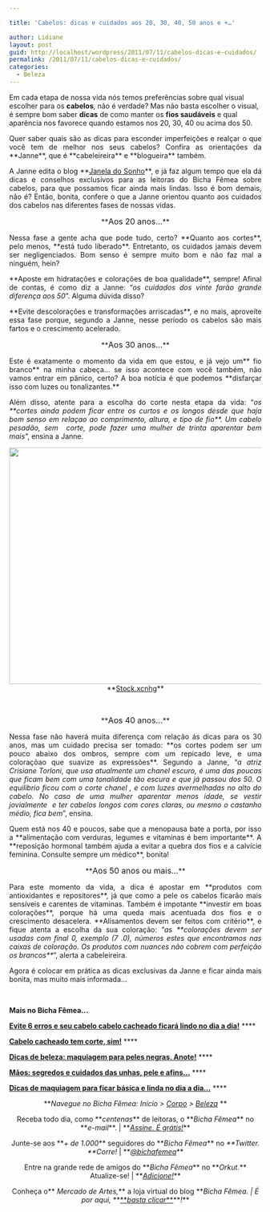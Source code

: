 ```yaml
---

title: 'Cabelos: dicas e cuidados aos 20, 30, 40, 50 anos e +…'

author: Lidiane
layout: post
guid: http://localhost/wordpress/2011/07/11/cabelos-dicas-e-cuidados/
permalink: /2011/07/11/cabelos-dicas-e-cuidados/
categories:
  - Beleza
---
```

Em cada etapa de nossa vida nós temos preferências sobre qual visual escolher para os **cabelos**, não é verdade? Mas não basta escolher o visual, é sempre bom saber **dicas** de como manter os **fios saudáveis** e qual aparência nos favorece quando estamos nos 20, 30, 40 ou acima dos 50.

<p style="text-align: justify;">
  Quer saber quais são as dicas para esconder imperfeições e realçar o que você tem de melhor nos seus cabelos? Confira as orientações da **Janne**, que é **cabeleireira** e **blogueira** também.
</p>

<!--more-->

<p style="text-align: justify;">
  A Janne edita o blog **<a href="http://janeladesonho.blogspot.com/" target="_blank">Janela do Sonho</a>**, e já faz algum tempo que ela dá dicas e conselhos exclusivos para as leitoras do Bicha Fêmea sobre cabelos, para que possamos ficar ainda mais lindas. Isso é bom demais, não é? Então, bonita, confere o que a Janne orientou quanto aos cuidados dos cabelos nas diferentes fases de nossas vidas.
</p>

<p style="text-align: center;">
  **<span style="font-size: medium;">Aos 20 anos…</span>**
</p>

<p style="text-align: justify;">
  Nessa fase a gente acha que pode tudo, certo? **Quanto aos cortes**, pelo menos, **está tudo liberado**. Entretanto, os cuidados jamais devem ser negligenciados. Bom senso é sempre muito bom e não faz mal a ninguém, hein?
</p>

<p style="text-align: justify;">
  **Aposte em hidratações e colorações de boa qualidade**, sempre! Afinal de contas, é como diz a Janne: “<em>os cuidados dos vinte farão grande diferença aos 50</em>”. Alguma dúvida disso?
</p>

<p style="text-align: justify;">
  **Evite descolorações e transformações arriscadas**, e no mais, aproveite essa fase porque, segundo a Janne, nesse período os cabelos são mais fartos e o crescimento acelerado.
</p>

<p style="text-align: center;">
  **<span style="font-size: medium;">Aos 30 anos…</span>**
</p>

<p style="text-align: justify;">
  Este é exatamente o momento da vida em que estou, e já vejo um** fio branco** na minha cabeça… se isso acontece com você também, não vamos entrar em pânico, certo? A boa notícia é que podemos **disfarçar isso com luzes ou tonalizantes.**
</p>

<p style="text-align: justify;">
  Além disso, atente para a escolha do corte nesta etapa da vida: “<em>os **cortes ainda podem ficar entre os curtos e os longos desde que haja bom senso em relaçao ao comprimento, altura, e tipo de fio**. Um cabelo pesadão, sem  corte, pode fazer uma mulher de trinta aparentar bem mais</em>”, ensina a Janne.
</p>

<p style="text-align: center;">
  <a href="http://www.trololodemulher.com.br/blog/wp-content/uploads/2011/07/cabelos.jpg"><img class="alignnone size-full wp-image-6579" title="cabelos" src="http://www.trololodemulher.com.br/blog/wp-content/uploads/2011/07/cabelos.jpg" alt="" width="600" height="472" /></a><br /> **<a href="http://www.sxc.hu/" target="_blank">Stock.xcnhg</a>**
</p>

&nbsp;

<p style="text-align: center;">
  **<span style="font-size: medium;">Aos 40 anos…</span>**
</p>

<p style="text-align: justify;">
  Nessa fase não haverá muita diferença com relação ás dicas para os 30 anos, mas um cuidado precisa ser tomado: **os cortes podem ser um pouco abaixo dos ombros, sempre com um repicado leve, e uma coloraçõao que suavize as expressões**. Segundo a Janne, “<em>a atriz Crisiane Torloni, que usa atualmente um chanel escuro, é uma das poucas que ficam bem com uma tonalidade tão escura e que já passou dos 50. O equilibrio ficou com o corte chanel , e com luzes avermelhadas no alto do cabelo. No caso de uma mulher aparentar menos idade, se vestir jovialmente  e ter cabelos longos com cores claras, ou mesmo o castanho médio, fica bem</em>”, ensina.
</p>

<p style="text-align: justify;">
  Quem está nos 40 e poucos, sabe que a menopausa bate a porta, por isso a **alimentação com verduras, legumes e vitaminas é bem importante**. A **reposição hormonal também ajuda a evitar a quebra dos fios e a calvície feminina. Consulte sempre um médico**, bonita!
</p>

<p style="text-align: center;">
  **<span style="font-size: medium;">Aos 50 anos ou mais…</span>**
</p>

<p style="text-align: justify;">
  Para este momento da vida, a dica é apostar em **produtos com antioxidantes e repositores**, já que como a pele os cabelos ficarão mais sensíveis e carentes de vitaminas. Também é impotante **investir em boas colorações**, porque há uma queda mais acentuada dos fios e o crescimento desacelera. **Alisamentos devem ser feitos com critério**, e fique atenta a escolha da sua coloração: “<em>as **colorações devem ser usadas com final 0, exemplo (7 .0), números estes que encontramos nas caixas de coloração. Os produtos com nuances não cobrem com perfeição os brancos**</em>”, alerta a cabeleireira.
</p>

<p style="text-align: justify;">
  Agora é colocar em prática as dicas exclusivas da Janne e ficar ainda mais bonita, mas muito mais informada…
</p>

&nbsp;

**Mais no Bicha Fêmea…**

**[Evite 6 erros e seu cabelo cabelo cacheado ficará lindo no dia a dia!](http://www.trololodemulher.com.br/2011/04/20/cabelo-cacheado-2/)** ****

**[Cabelo cacheado tem corte, sim!](http://www.trololodemulher.com.br/2010/02/23/cabelo-cacheado/)** ****

**[Dicas de beleza: maquiagem para peles negras. Anote!](http://www.trololodemulher.com.br/2011/05/27/maquiagem-peles-negras/)** ****

**[Mãos: segredos e cuidados das unhas, pele e afins…](http://www.trololodemulher.com.br/2011/05/16/cuidados-unhas-maos/)** ****

**[Dicas de maquiagem para ficar básica e linda no dia a dia…](http://www.trololodemulher.com.br/2011/03/02/dicas-maquiagem-dia-2/)** ****

<p style="text-align: center;">
  **<em>Navegue no Bicha Fêmea: Início > <a href="http://www.trololodemulher.com.br/corpo/">Corpo</a> > <a href="http://www.trololodemulher.com.br/category/do-corpo/beleza/">Beleza</a> </em>**
</p>

<p style="text-align: center;">
  Receba todo dia, como **<em>centenas</em>** de leitoras, o **<em>Bicha Fêmea</em>** no **<em>e-mail</em>**. | **<em><a href="http://feedburner.google.com/fb/a/mailverify?uri=blogbichafemea&loc=pt_BR">Assine. É grátis!</a></em>**
</p>

<p style="text-align: center;">
  Junte-se aos **<em>+ de 1.000</em>** seguidores do **<em>Bicha Fêmea</em>** no <em>**Twitter. **Corre!</em> | **<em><a href="http://twitter.com/bichafemea">@bichafemea</a></em>**
</p>

<p style="text-align: center;">
  Entre na grande rede de amigos do **<em>Bicha Fêmea</em>** no **<em>Orkut.</em>** Atualize-se! | **<em><a href="http://www.orkut.com.br/Main#Profile?uid=5161612886294499900">Adicione!</a></em>**
</p>

<p style="text-align: center;">
  Conheça o**<em> Mercado de Artes,</em>** a loja virtual do blog **<em>Bicha Fêmea. | É por aqui, </em>**<a href="http://www.trololodemulher.com.br/loja/">**<em>basta clicar</em>**</a>**<em>!</em>**
</p>

&nbsp;

&nbsp;